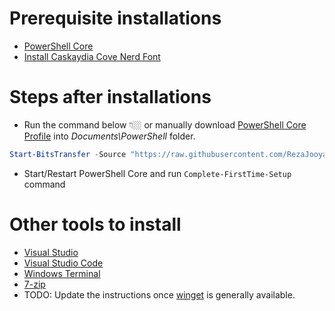 # Prerequisite installations
  * [PowerShell Core](https://aka.ms/powershell-release?tag=stable)
  * [Install Caskaydia Cove Nerd Font](https://www.nerdfonts.com/font-downloads)
  
# Steps after installations
* Run the command below 👇🏼 or manually download [PowerShell Core Profile](PowerShell/Microsoft.PowerShell_profile.ps1) into *Documents\PowerShell* folder.
```powershell
Start-BitsTransfer -Source "https://raw.githubusercontent.com/RezaJooyandeh/device-setup/main/PowerShell/Microsoft.PowerShell_profile.ps1" -Destination ([Environment]::GetFolderPath("MyDocuments") + "\PowerShell")
```
* Start/Restart PowerShell Core and run `Complete-FirstTime-Setup` command 

# Other tools to install
  * [Visual Studio](https://visualstudio.microsoft.com/downloads/)
  * [Visual Studio Code](https://visualstudio.microsoft.com/downloads/)
  * [Windows Terminal](https://aka.ms/terminal)
  * [7-zip](https://www.7-zip.org/)
  * TODO: Update the instructions once [winget](https://github.com/microsoft/winget-cli) is generally available.
